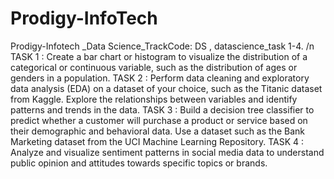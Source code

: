 # Prodigy-InfoTech
Prodigy-Infotech _Data Science_TrackCode: DS , datascience_task 1-4. 
/n TASK 1 : Create a bar chart or histogram to visualize the distribution of a categorical or continuous variable, such as the distribution of ages or genders in a population.
TASK 2 : Perform data cleaning and exploratory data analysis (EDA) on a dataset of your choice, such as the Titanic dataset from Kaggle. Explore the relationships between variables and identify patterns and trends in the data.
TASK 3 : Build a decision tree classifier to predict whether a customer will purchase a product or service based on their demographic and behavioral data. Use a dataset such as the Bank Marketing dataset from the UCI Machine Learning Repository.
TASK 4 : Analyze and visualize sentiment patterns in social media data to understand public opinion and attitudes towards specific topics or brands.
